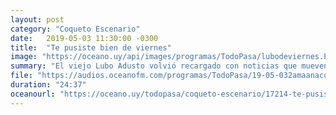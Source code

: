 ```yaml
---
layout: post
category: "Coqueto Escenario"
date:   2019-05-03 11:30:00 -0300
title:  "Te pusiste bien de viernes"
image: "https://oceano.uy/api/images/programas/TodoPasa/lubodeviernes.PNG"
summary: "El viejo Lubo Adusto volvió recargado con noticias que mueven la aguja. Desde fallos históricos de la Justicia, micro político, un chascarrillo a Juan Sartori, coletazos del gol que se dejó hacer Bielsa y el operativo para el clásico que se jugará en el Campeón del Siglo."
file: "https://audios.oceanofm.com/programas/TodoPasa/19-05-032amaanacoquetoescenario.mp3"
duration: "24:37"
oceanourl: "https://oceano.uy/todopasa/coqueto-escenario/17214-te-pusiste-bien-de-viernes"
---
```

  
